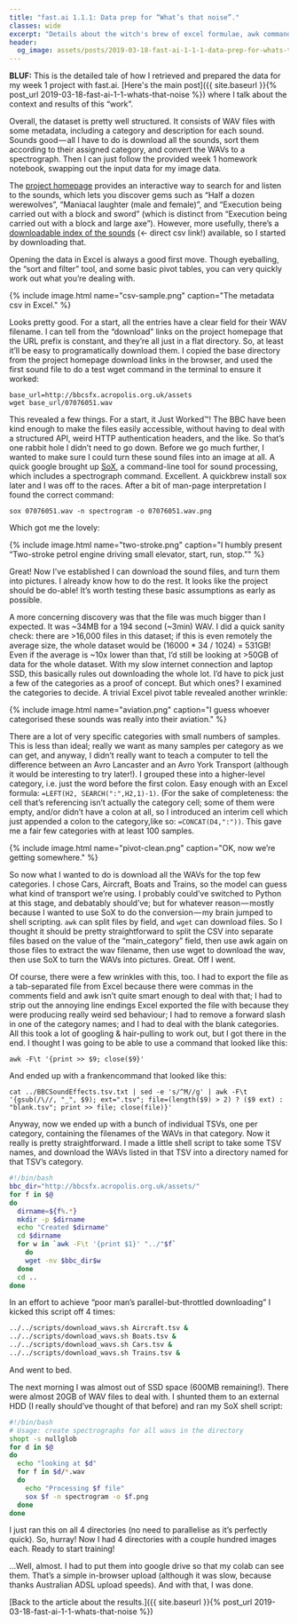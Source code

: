 ```yaml
---
title: "fast.ai 1.1.1: Data prep for “What’s that noise”."
classes: wide
excerpt: "Details about the witch's brew of excel formulae, awk commands and shell scripts for some hacky data prep."
header:
  og_image: assets/posts/2019-03-18-fast-ai-1-1-1-data-prep-for-whats-that-noise/og-image.png
---
```

**BLUF:** This is the detailed tale of how I retrieved and prepared the data for my week 1 project with fast.ai. [Here's the main post]({{ site.baseurl }}{% post_url 2019-03-18-fast-ai-1-1-whats-that-noise %}) where I talk about the context and results of this “work”.

Overall, the dataset is pretty well structured. It consists of WAV files with some metadata, including a category and description for each sound. Sounds good — all I have to do is download all the sounds, sort them according to their assigned category, and convert the WAVs to a spectrograph. Then I can just follow the provided week 1 homework notebook, swapping out the input data for my image data.

The [project homepage](http://bbcsfx.acropolis.org.uk/) provides an interactive way to search for and listen to the sounds, which lets you discover gems such as “Half a dozen werewolves”, “Maniacal laughter (male and female)”, and “Execution being carried out with a block and sword” (which is distinct from “Execution being carried out with a block and large axe”). However, more usefully, there’s a [downloadable index of the sounds](http://bbcsfx.acropolis.org.uk/assets/BBCSoundEffects.csv) (<- direct csv link!) available, so I started by downloading that.

Opening the data in Excel is always a good first move. Though eyeballing, the “sort and filter” tool, and some basic pivot tables, you can very quickly work out what you’re dealing with.

{% include image.html name="csv-sample.png" caption="The metadata csv in Excel." %}

Looks pretty good. For a start, all the entries have a clear field for their WAV filename. I can tell from the “download” links on the project homepage that the URL prefix is constant, and they’re all just in a flat directory. So, at least it’ll be easy to programatically download them. I copied the base directory from the project homepage download links in the browser, and used the first sound file to do a test wget command in the terminal to ensure it worked:

```
base_url=http://bbcsfx.acropolis.org.uk/assets
wget base_url/07076051.wav
```

This revealed a few things. For a start, it Just Worked™! The BBC have been kind enough to make the files easily accessible, without having to deal with a structured API, weird HTTP authentication headers, and the like. So that’s one rabbit hole I didn’t need to go down.
Before we go much further, I wanted to make sure I could turn these sound files into an image at all. A quick google brought up [SoX](http://sox.sourceforge.net/), a command-line tool for sound processing, which includes a spectrograph command. Excellent. A quickbrew install sox later and I was off to the races. After a bit of man-page interpretation I found the correct command:

```
sox 07076051.wav -n spectrogram -o 07076051.wav.png
```

Which got me the lovely:

{% include image.html name="two-stroke.png" caption="I humbly present “Two-stroke petrol engine driving small elevator, start, run, stop.”" %}

Great! Now I’ve established I can download the sound files, and turn them into pictures. I already know how to do the rest. It looks like the project should be do-able! It’s worth testing these basic assumptions as early as possible.

A more concerning discovery was that the file was much bigger than I expected. It was ~34MB for a 194 second (~3min) WAV. I did a quick sanity check: there are >16,000 files in this dataset; if this is even remotely the average size, the whole dataset would be (16000 * 34 / 1024) = 531GB! Even if the average is ~10x lower than that, I’d still be looking at >50GB of data for the whole dataset. With my slow internet connection and laptop SSD, this basically rules out downloading the whole lot. I’d have to pick just a few of the categories as a proof of concept. But which ones? I examined the categories to decide. A trivial Excel pivot table revealed another wrinkle:

{% include image.html name="aviation.png" caption="I guess whoever categorised these sounds was really into their aviation." %}

There are a lot of very specific categories with small numbers of samples. This is less than ideal; really we want as many samples per category as we can get, and anyway, I didn’t really want to teach a computer to tell the difference between an Avro Lancaster and an Avro York Transport (although it would be interesting to try later!). I grouped these into a higher-level category, i.e. just the word before the first colon. Easy enough with an Excel formula: `=LEFT(H2, SEARCH(":",H2,1)-1)`. (For the sake of completeness: the cell that’s referencing isn’t actually the category cell; some of them were empty, and/or didn’t have a colon at all, so I introduced an interim cell which just appended a colon to the category,like so: `=CONCAT(D4,":"))`. This gave me a fair few categories with at least 100 samples.

{% include image.html name="pivot-clean.png" caption="OK, now we’re getting somewhere." %}

So now what I wanted to do is download all the WAVs for the top few categories. I chose Cars, Aircraft, Boats and Trains, so the model can guess what kind of transport we’re using. I probably could’ve switched to Python at this stage, and debatably should’ve; but for whatever reason — mostly because I wanted to use SoX to do the conversion — my brain jumped to shell scripting. `awk` can split files by field, and `wget` can download files. So I thought it should be pretty straightforward to split the CSV into separate files based on the value of the “main_category” field, then use awk again on those files to extract the wav filename, then use wget to download the wav, then use SoX to turn the WAVs into pictures. Great. Off I went.

Of course, there were a few wrinkles with this, too. I had to export the file as a tab-separated file from Excel because there were commas in the comments field and awk isn’t quite smart enough to deal with that; I had to strip out the annoying line endings Excel exported the file with because they were producing really weird sed behaviour; I had to remove a forward slash in one of the category names; and I had to deal with the blank categories. All this took a lot of googling & hair-pulling to work out, but I got there in the end. I thought I was going to be able to use a command that looked like this:

```
awk -F\t '{print >> $9; close($9}'
```

And ended up with a frankencommand that looked like this:

```
cat ../BBCSoundEffects.tsv.txt | sed -e 's/^M//g' | awk -F\t '{gsub(/\//, "_", $9); ext=".tsv"; file=(length($9) > 2) ? ($9 ext) : "blank.tsv"; print >> file; close(file)}'
```

Anyway, now we ended up with a bunch of individual TSVs, one per category, containing the filenames of the WAVs in that category. Now it really is pretty straightforward. I made a little shell script to take some TSV names, and download the WAVs listed in that TSV into a directory named for that TSV’s category.

```bash
#!/bin/bash
bbc_dir="http://bbcsfx.acropolis.org.uk/assets/"
for f in $@
do
  dirname=${f%.*}
  mkdir -p $dirname
  echo "Created $dirname"
  cd $dirname
  for w in `awk -F\t '{print $1}' "../"$f`
    do
    wget -nv $bbc_dir$w
  done
  cd ..
done
```

In an effort to achieve “poor man’s parallel-but-throttled downloading” I kicked this script off 4 times:

```bash
../../scripts/download_wavs.sh Aircraft.tsv &
../../scripts/download_wavs.sh Boats.tsv &
../../scripts/download_wavs.sh Cars.tsv &
../../scripts/download_wavs.sh Trains.tsv &
```
And went to bed.

The next morning I was almost out of SSD space (600MB remaining!). There were almost 20GB of WAV files to deal with. I shunted them to an external HDD (I really should’ve thought of that before) and ran my SoX shell script:

```bash
#!/bin/bash
# Usage: create spectrographs for all wavs in the directory
shopt -s nullglob
for d in $@
do
  echo "looking at $d"
  for f in $d/*.wav
  do
    echo "Processing $f file"
    sox $f -n spectrogram -o $f.png
  done
done
```

I just ran this on all 4 directories (no need to parallelise as it’s perfectly quick). So, hurray! Now I had 4 directories with a couple hundred images each. Ready to start training!

…Well, almost. I had to put them into google drive so that my colab can see them. That’s a simple in-browser upload (although it was slow, because thanks Australian ADSL upload speeds). And with that, I was done.

[Back to the article about the results.]({{ site.baseurl }}{% post_url 2019-03-18-fast-ai-1-1-whats-that-noise %})